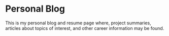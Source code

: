 # Personal Blog

This is my personal blog and resume page where, project summaries, articles about
topics of interest, and other career information may be found.